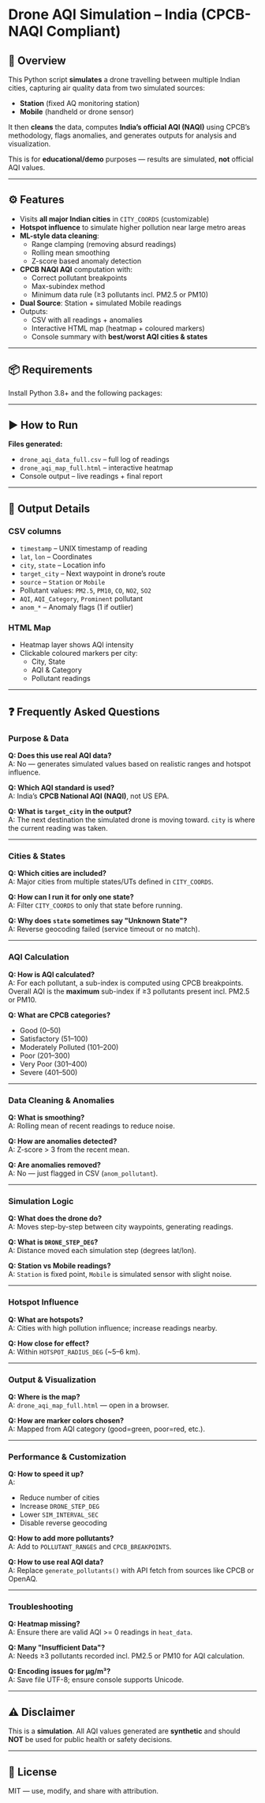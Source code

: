 # Drone AQI Simulation – India (CPCB-NAQI Compliant)

## 📌 Overview
This Python script **simulates** a drone travelling between multiple Indian cities, capturing air quality data from two simulated sources:
- **Station** (fixed AQ monitoring station)
- **Mobile** (handheld or drone sensor)

It then **cleans** the data, computes **India’s official AQI (NAQI)** using CPCB’s methodology, flags anomalies, and generates outputs for analysis and visualization.

This is for **educational/demo** purposes — results are simulated, **not** official AQI values.

---

## ⚙️ Features
- Visits **all major Indian cities** in `CITY_COORDS` (customizable)
- **Hotspot influence** to simulate higher pollution near large metro areas
- **ML-style data cleaning**:
  - Range clamping (removing absurd readings)
  - Rolling mean smoothing
  - Z-score based anomaly detection
- **CPCB NAQI AQI** computation with:
  - Correct pollutant breakpoints
  - Max-subindex method
  - Minimum data rule (≥3 pollutants incl. PM2.5 or PM10)
- **Dual Source**: Station + simulated Mobile readings
- Outputs:
  - CSV with all readings + anomalies
  - Interactive HTML map (heatmap + coloured markers)
  - Console summary with **best/worst AQI cities & states**

---

## 📦 Requirements
Install Python 3.8+ and the following packages:

---

## ▶️ How to Run
**Files generated:**
- `drone_aqi_data_full.csv` – full log of readings
- `drone_aqi_map_full.html` – interactive heatmap
- Console output – live readings + final report

---

## 📂 Output Details
### **CSV columns**
- `timestamp` – UNIX timestamp of reading
- `lat`, `lon` – Coordinates
- `city`, `state` – Location info
- `target_city` – Next waypoint in drone’s route
- `source` – `Station` or `Mobile`
- Pollutant values: `PM2.5`, `PM10`, `CO`, `NO2`, `SO2`
- `AQI`, `AQI_Category`, `Prominent` pollutant
- `anom_*` – Anomaly flags (1 if outlier)

### **HTML Map**
- Heatmap layer shows AQI intensity
- Clickable coloured markers per city:
  - City, State
  - AQI & Category
  - Pollutant readings

---

## ❓ Frequently Asked Questions

### Purpose & Data
**Q: Does this use real AQI data?**  
A: No — generates simulated values based on realistic ranges and hotspot influence.

**Q: Which AQI standard is used?**  
A: India’s **CPCB National AQI (NAQI)**, not US EPA.

**Q: What is `target_city` in the output?**  
A: The next destination the simulated drone is moving toward. `city` is where the current reading was taken.

---

### Cities & States
**Q: Which cities are included?**  
A: Major cities from multiple states/UTs defined in `CITY_COORDS`.

**Q: How can I run it for only one state?**  
A: Filter `CITY_COORDS` to only that state before running.

**Q: Why does `state` sometimes say "Unknown State"?**  
A: Reverse geocoding failed (service timeout or no match).

---

### AQI Calculation
**Q: How is AQI calculated?**  
A: For each pollutant, a sub-index is computed using CPCB breakpoints. Overall AQI is the **maximum** sub-index if ≥3 pollutants present incl. PM2.5 or PM10.

**Q: What are CPCB categories?**  
- Good (0–50)  
- Satisfactory (51–100)  
- Moderately Polluted (101–200)  
- Poor (201–300)  
- Very Poor (301–400)  
- Severe (401–500)

---

### Data Cleaning & Anomalies
**Q: What is smoothing?**  
A: Rolling mean of recent readings to reduce noise.

**Q: How are anomalies detected?**  
A: Z-score > 3 from the recent mean.

**Q: Are anomalies removed?**  
A: No — just flagged in CSV (`anom_pollutant`).

---

### Simulation Logic
**Q: What does the drone do?**  
A: Moves step-by-step between city waypoints, generating readings.

**Q: What is `DRONE_STEP_DEG`?**  
A: Distance moved each simulation step (degrees lat/lon).

**Q: Station vs Mobile readings?**  
A: `Station` is fixed point, `Mobile` is simulated sensor with slight noise.

---

### Hotspot Influence
**Q: What are hotspots?**  
A: Cities with high pollution influence; increase readings nearby.

**Q: How close for effect?**  
A: Within `HOTSPOT_RADIUS_DEG` (~5–6 km).

---

### Output & Visualization
**Q: Where is the map?**  
A: `drone_aqi_map_full.html` — open in a browser.

**Q: How are marker colors chosen?**  
A: Mapped from AQI category (good=green, poor=red, etc.).

---

### Performance & Customization
**Q: How to speed it up?**  
A:  
- Reduce number of cities  
- Increase `DRONE_STEP_DEG`  
- Lower `SIM_INTERVAL_SEC`  
- Disable reverse geocoding

**Q: How to add more pollutants?**  
A: Add to `POLLUTANT_RANGES` and `CPCB_BREAKPOINTS`.

**Q: How to use real AQI data?**  
A: Replace `generate_pollutants()` with API fetch from sources like CPCB or OpenAQ.

---

### Troubleshooting
**Q: Heatmap missing?**  
A: Ensure there are valid AQI >= 0 readings in `heat_data`.

**Q: Many "Insufficient Data"?**  
A: Needs ≥3 pollutants recorded incl. PM2.5 or PM10 for AQI calculation.

**Q: Encoding issues for µg/m³?**  
A: Save file UTF-8; ensure console supports Unicode.

---

## ⚠️ Disclaimer
This is a **simulation**. All AQI values generated are **synthetic** and should **NOT** be used for public health or safety decisions.

---

## 📜 License
MIT — use, modify, and share with attribution.
